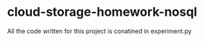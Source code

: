 # cloud-storage-homework-nosql
All the code written for this project is conatined in experiment.py

